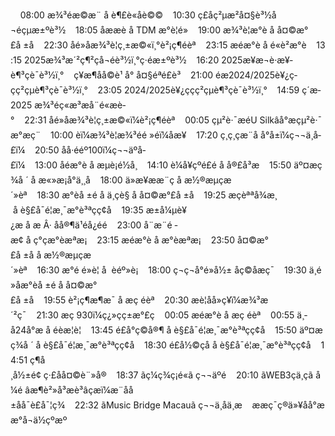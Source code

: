    08:00 æ¾³éæ©æ¨ å è¶£è«åè©©    10:30 ç£åç²µæ²å¤§è³½å¬éçµæ±ºè³½    18:05 åææè å TDM æ°è¦é»    19:00 æ¾³è¦æ°è å å¤©æ°£å ±å    22:30 åé»åæ¾³è¦ç¸±æ©«ï¸°è²¡ç¶éèª    23:15 æéæ°è å é«è²æ°è    13:15 2025æ¾³æ´²ç¶²çå¬éè³½ï¸°ç·éæ±ºè³½    16:20 2025æ¥æ¬è·æ¥­è¶³çè¯è³½ï¸°    ç¥æ¶åå©è¹ å° å¤§éªé£è³    21:00 éæ­2024/2025è¥¿ç­çç²çµè¶³çè¯è³½ï¸°    23:05 2024/2025è¥¿ç­çç²çµè¶³çè¯è³½ï¸°    14:59 ç´æ­2025 æ¾³éç«æ³æå¨é«æè­°    22:31 åé»åæ¾³è¦ç¸±æ©«ï¼è²¡ç¶éèª    00:05 çµ²è·¯æéU Silkâå°æçµ²è·¯æ°æç¨    10:00 èï¼æ¾³è¦æ¾³éé »éï¼åæ­¥    17:20 ç¸ç¸çæ¨å å°å±ï¼ç¬¬ä¸å­£ï¼    20:50 åå·ééº100ï¼ç¬¬äºå­£ï¼    13:00 åéæ°è å æµè¡é½å¸    14:10 è¼å¥çºé£é å å®£å³æ    15:50 äº¤æç¾å ´ å æ«»æ¡å°ä¸¸å­    18:00 ä»æ¥ææ¨ç å æ½®æµçæ´»èª    18:30 æ°èå ±é å ä¸çè§ å å¤©æ°£å ±å    19:25 æçèªªå¾æ¸ å è§£å¯é¦æ¸¯æ°è³ªçç¢å    19:35 æ±å¼µè¥¿æ å æ Â· åå®¶ä¹éå¿éé    23:00 å¨æ¨é ­æ¢ å ç°çæ°èæªæ¡    23:15 æéæ°è å æ°èæªæ¡    23:50 å¤©æ°£å ±å å æ½®æµçæ´»èª    16:30 æ°é é»è¦ å  èéº»è¡    18:00 ç¬ç¬å°é»å½± åç©åæç¯    19:30 ä¸é»åæ°èå ±é å å¤©æ°£å ±å    19:55 è²¡ç¶æ¶æ¯ å æç éèª    20:30 æè¦åå»ç¥ï¼æ¾³æ´²ç¯    21:30 æç 930ï¼ç¿»çç±æ°£ç    00:05 æéæ°è å æç éèª    00:55 ä¸­å24å°æ å éèæ¦è¦    13:45 é£å°ç©å®¶ å è§£å¯é¦æ¸¯æ°è³ªçç¢å    15:50 äº¤æç¾å ´ å è§£å¯é¦æ¸¯æ°è³ªçç¢å    18:30 é£å½©çå å è§£å¯é¦æ¸¯æ°è³ªçç¢å    14:51 ç¶å¸å½±é¢ ç·£åå¤©è¨»å®    18:37 ãç¼ç¾ç¡é«ã ç¬¬äºé    20:10 ãWEB3çä¸çã å¼é âæ¶è²»å³æè³âçæï¼æ¨åå±åå¯è£å¯¦ç¾    22:32 ãMusic Bridge Macauã ç¬¬ä¸åä¸æ    ææç¯ç®ä»¥åå°ææ°å¬ä½çºæº